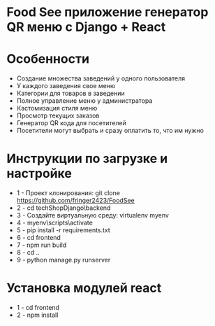 # Food See приложение генератор QR меню c Django + React

# Особенности
* Создание множества заведений у одного пользователя
* У каждого заведения свое меню
* Категории для товаров в заведении
* Полное управление меню у администратора
* Кастомизация стиля меню
* Просмотр текущих заказов
* Генератор QR кода для посетителей
* Посетители могут выбрать и сразу оплатить то, что им нужно


# Инструкции по загрузке и настройке

* 1 - Проект клонирования: git clone https://github.com/fringer2423/FoodSee
* 2 - cd techShopDjango\backend
* 3 - Создайте виртуальную среду: virtualenv myenv
* 4 - myenv\scripts\activate
* 5 - pip install -r requirements.txt
* 6 - cd frontend
* 7 - npm run build
* 8 - cd ..
* 9 - python manage.py runserver

# Установка модулей react
* 1 - cd frontend
* 2 - npm install
